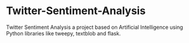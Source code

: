 # Twitter-Sentiment-Analysis
Twitter Sentiment Analysis a project based on Artificial Intelligence using Python libraries like tweepy, textblob and flask.
